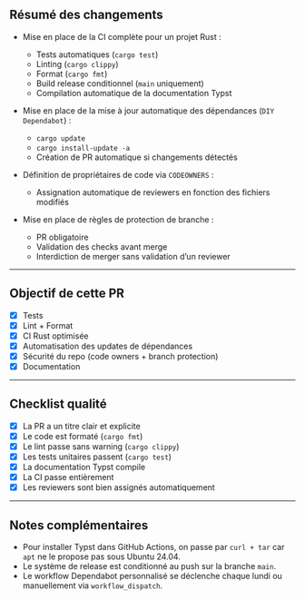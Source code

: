## Résumé des changements

- Mise en place de la CI complète pour un projet Rust :
  - Tests automatiques (`cargo test`)
  - Linting (`cargo clippy`)
  - Format (`cargo fmt`)
  - Build release conditionnel (`main` uniquement)
  - Compilation automatique de la documentation Typst

- Mise en place de la mise à jour automatique des dépendances (`DIY Dependabot`) :
  - `cargo update`
  - `cargo install-update -a`
  - Création de PR automatique si changements détectés

- Définition de propriétaires de code via `CODEOWNERS` :
  - Assignation automatique de reviewers en fonction des fichiers modifiés

- Mise en place de règles de protection de branche :
  - PR obligatoire
  - Validation des checks avant merge
  - Interdiction de merger sans validation d’un reviewer

---

## Objectif de cette PR

- [x] Tests
- [x] Lint + Format
- [x] CI Rust optimisée
- [x] Automatisation des updates de dépendances
- [x] Sécurité du repo (code owners + branch protection)
- [x] Documentation

---

## Checklist qualité

- [x] La PR a un titre clair et explicite
- [x] Le code est formaté (`cargo fmt`)
- [x] Le lint passe sans warning (`cargo clippy`)
- [x] Les tests unitaires passent (`cargo test`)
- [x] La documentation Typst compile
- [x] La CI passe entièrement
- [x] Les reviewers sont bien assignés automatiquement

---



## Notes complémentaires

- Pour installer Typst dans GitHub Actions, on passe par `curl + tar` car `apt` ne le propose pas sous Ubuntu 24.04.
- Le système de release est conditionné au push sur la branche `main`.
- Le workflow Dependabot personnalisé se déclenche chaque lundi ou manuellement via `workflow_dispatch`.
